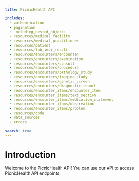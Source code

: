 ```yaml
---
title: PicnicHealth API

includes:
  - authentication
  - pagination
  - including_nested_objects
  - resources/medical_facility
  - resources/medical_practitioner
  - resources/patient
  - resources/lab_test_result
  - resources/encounters/encounter
  - resources/encounters/examination
  - resources/encounters/consult
  - resources/encounters/procedure
  - resources/encounters/pathology_study
  - resources/encounters/imaging_study
  - resources/encounters/genetic_screen
  - resources/encounters/diagnostic_report
  - resources/encounter_items/encounter_item
  - resources/encounter_items/text_section
  - resources/encounter_items/medication_statement
  - resources/encounter_items/observation
  - resources/encounter_items/problem
  - resources/code
  - data_sources
  - errors

search: true
---
```


# Introduction

Welcome to the PicnicHealth API! You can use our API to access PicnicHealth API endpoints.
